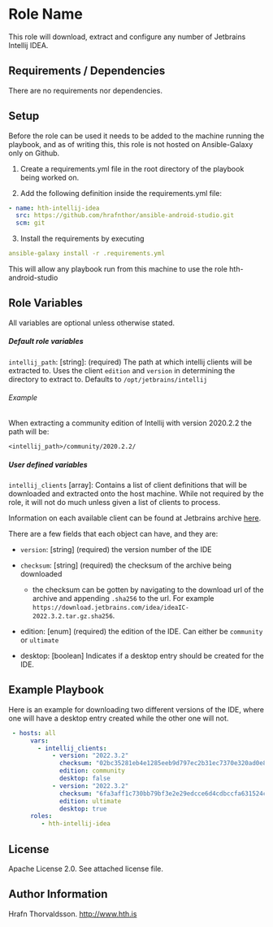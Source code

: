 Role Name
=========

This role will download, extract and configure any number of Jetbrains Intellij IDEA.

Requirements / Dependencies
------------

There are no requirements nor dependencies.

Setup
-----

Before the role can be used it needs to be added to the machine running the playbook, and as of writing this, this role is not hosted on Ansible-Galaxy only on Github.

1. Create a requirements.yml file in the root directory of the playbook being worked on.

2. Add the following definition inside the requirements.yml file:

```yaml
- name: hth-intellij-idea
  src: https://github.com/hrafnthor/ansible-android-studio.git
  scm: git
````

3. Install the requirements by executing

```yaml
ansible-galaxy install -r .requirements.yml
```

This will allow any playbook run from this machine to use the role hth-android-studio

Role Variables
--------------

All variables are optional unless otherwise stated.

##### Default role variables

`intellij_path`:    [string]: (required) The path at which intellij clients will be extracted to. Uses the client `edition` and `version` in determining the directory to extract to. Defaults to `/opt/jetbrains/intellij`

###### Example

When extracting a community edition of Intellij with version 2020.2.2 the path will be:

`<intellij_path>/community/2020.2.2/`


##### User defined variables

`intellij_clients` [array]: Contains a list of client definitions that will be downloaded and extracted onto the host machine. While not required by the role, it will not do much unless given a list of clients to process.

Information on each available client can be found at Jetbrains archive [here](https://www.jetbrains.com/idea/download/other.html).

There are a few fields that each object can have, and they are:

- `version`:    [string] (required) the version number of the IDE
- `checksum`:   [string] (required) the checksum of the archive being downloaded

    - the checksum can be gotten by navigating to the download url of the archive and appending `.sha256` to the url. For example `https://download.jetbrains.com/idea/ideaIC-2022.3.2.tar.gz.sha256`.

- edition:      [enum] (required) the edition of the IDE. Can either be `community` or `ultimate`
- desktop:      [boolean] Indicates if a desktop entry should be created for the IDE.


Example Playbook
----------------

Here is an example for downloading two different versions of the IDE, where one will have a desktop entry created while the other one will not.

```yaml
 - hosts: all
      vars:
        - intellij_clients:
            - version: "2022.3.2"
              checksum: "02bc35281eb4e1285eeb9d797ec2b31ec7370e320ad0e89f6f1fa704d78ec4bf"
              edition: community
              desktop: false
            - version: "2022.3.2"
              checksum: "6fa3aff1c730bb79bf3e2e29edcce6d4cdbccfa631524c6253de518be6b6f3d2"
              edition: ultimate
              desktop: true
      roles:
         - hth-intellij-idea
```

License
-------

Apache License 2.0. See attached license file.

Author Information
------------------

Hrafn Thorvaldsson.
http://www.hth.is
